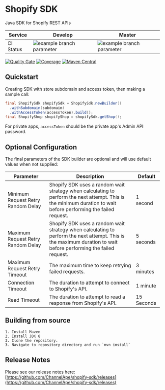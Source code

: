 # Shopify SDK

Java SDK for Shopify REST APIs

| Service   | Develop | Master |
|-----------|---------|--------|
| CI Status | ![example branch parameter](https://github.com/ChannelApe/shopify-sdk/actions/workflows/maven-develop.yml/badge.svg?branch=develop) | ![example branch parameter](https://github.com/ChannelApe/shopify-sdk/actions/workflows/maven.yml/badge.svg?branch=master) |

[![Quality Gate](https://sonarcloud.io/api/project_badges/measure?project=com.channelape%3Ashopify-sdk&metric=alert_status)](https://sonarcloud.io/dashboard?id=com.channelape%3Ashopify-sdk) [![Coverage](https://sonarcloud.io/api/project_badges/measure?project=com.channelape%3Ashopify-sdk&metric=coverage)](https://sonarcloud.io/component_measures?id=com.channelape%3Ashopify-sdk&metric=coverage)
[![Maven Central](https://img.shields.io/maven-central/v/com.channelape/shopify-sdk.svg?label=Maven%20Central)](https://search.maven.org/search?q=g:%22com.channelape%22%20AND%20a:%22shopify-sdk%22)


## Quickstart
Creating SDK with store subdomain and access token, then making a sample call:

```java
final ShopifySdk shopifySdk = ShopifySdk.newBuilder()
  .withSubdomain(subdomain)
  .withAccessToken(accessToken).build();
final ShopifyShop shopifyShop = shopifySdk.getShop();
```
For private apps, `accessToken` should be the private app's Admin API password.

## Optional Configuration
The final parameters of the SDK builder are optional and will use default values when not supplied:

| Parameter   | Description | Default |
|-----------|---------|--------|
|Minimum Request Retry Random Delay|Shopify SDK uses a random wait strategy when calculating to perform the next attempt. This is the minimum duration to wait before performing the failed request.|1 second|
|Maximum Request Retry Random Delay|Shopify SDK uses a random wait strategy when calculating to perform the next attempt. This is the maximum duration to wait before performing the failed request.|5 seconds|
|Maximum Request Retry Timeout|The maximum time to keep retrying failed requests.|3 minutes|
|Connection Timeout|The duration to attempt to connect to Shopify's API.|1 minute|
|Read Timeout|The duration to attempt to read a response from Shopify's API.|15 Seconds|

## Building from source

	1. Install Maven
	2. Install JDK 8
	3. Clone the repository.
	3. Navigate to repository directory and run `mvn install`

## Release Notes
Please see our release notes here:  [https://github.com/ChannelApe/shopify-sdk/releases](https://github.com/ChannelApe/shopify-sdk/releases)



